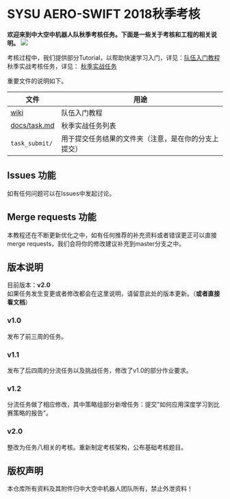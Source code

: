 # SYSU AERO-SWIFT 2018秋季考核

**欢迎来到中大空中机器人队秋季考核任务。下面是一些关于考核和工程的相关说明。**
![](https://github.com/SYSU-AERO-SWIFT/tutorial_2018/blob/master/logo.jpg)

考核过程中，我们提供部分Tutorial，以帮助快速学习入门，详见：[队伍入门教程](https://github.com/SYSU-AERO-SWIFT/tutorial_2018/blob/master/docs/tutorial.md)  
秋季实战考核任务，详见： [秋季实战任务](https://github.com/SYSU-AERO-SWIFT/tutorial_2018/blob/master/docs/task.md)  

重要文件的说明如下。  

| 文件               | 用途                         |
| ---------------- | -------------------------- |
| [wiki](https://github.com/SYSU-AERO-SWIFT/tutorial_2018/wiki)     | 队伍入门教程                     |
| [docs/task.md](https://github.com/SYSU-AERO-SWIFT/tutorial_2018/blob/master/docs/task.md)          | 秋季实战任务列表                   |
| `task_submit/`     | 用于提交任务结果的文件夹（注意，是在你的分支上提交）|


## Issues 功能
如有任何问题可以在Issues中发起讨论。

## Merge requests 功能
本教程还在不断更新优化之中，如有任何推荐的补充资料或者错误更正可以直接merge requests，我们会将你的修改建议补充到master分支之中。

## 版本说明
目前版本：**v2.0**  
如果任务发生变更或者修改都会在这里说明，请留意此处的版本更新。（**或者直接看文档**）

### v1.0 
发布了前三周的任务。

### v1.1
发布了后四周的分流任务以及挑战任务，修改了v1.0的部分作业要求。

### v1.2
分流任务做了相应修改，其中策略组部分新增任务：提交"如何应用深度学习到比赛策略的报告"。

### v2.0 
整改为任务八相关的考核。重新制定考核架构，公布基础考核题目。

## 版权声明
本仓库所有资料及其附件归中大空中机器人团队所有，禁止外泄资料！


